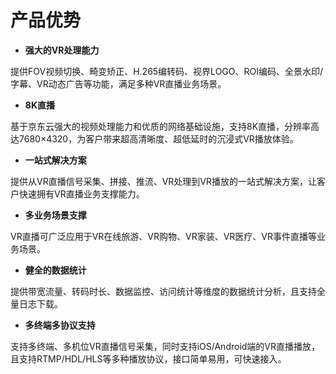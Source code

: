# 产品优势

-   **强大的VR处理能力**

提供FOV视频切换、畸变矫正、H.265编转码、视界LOGO、ROI编码、全景水印/字幕、VR动态广告等功能，满足多种VR直播业务场景。

-   **8K直播**

基于京东云强大的视频处理能力和优质的网络基础设施，支持8K直播，分辨率高达7680×4320，为客户带来超高清晰度、超低延时的沉浸式VR播放体验。 

-   **一站式解决方案**

提供从VR直播信号采集、拼接、推流、VR处理到VR播放的一站式解决方案，让客户快速拥有VR直播业务支撑能力。

-   **多业务场景支撑**

VR直播可广泛应用于VR在线旅游、VR购物、VR家装、VR医疗、VR事件直播等业务场景。

-   **健全的数据统计**

提供带宽流量、转码时长、数据监控、访问统计等维度的数据统计分析，且支持全量日志下载。

-   **多终端多协议支持**

支持多终端、多机位VR直播信号采集，同时支持iOS/Android端的VR直播播放，且支持RTMP/HDL/HLS等多种播放协议，接口简单易用，可快速接入。
